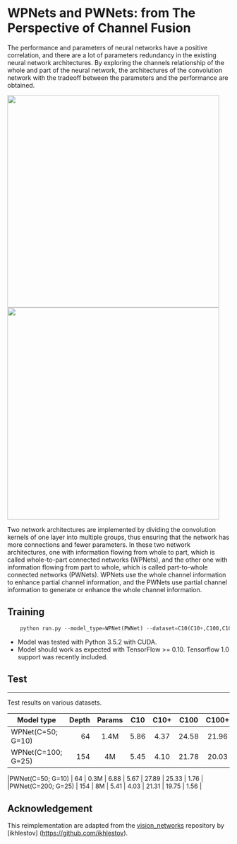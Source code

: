 # WPNets and PWNets: from The Perspective of Channel Fusion

The performance and parameters of neural networks have a positive correlation, and there are a lot of parameters redundancy in the existing neural network architectures. By exploring the channels relationship of the whole and part of the neural network, the architectures of the convolution network with the tradeoff between the parameters and the performance are obtained. 

<img src="https://github.com/liangdaojun/W-P-Nets/blob/master/images/WPNets.jpg" width="480">
<img src="https://github.com/liangdaojun/W-P-Nets/blob/master/images/PWNets.jpg" width="480">

Two network architectures are implemented by dividing the convolution kernels of one layer into multiple groups, thus ensuring that the network has more connections and fewer parameters. In these two network architectures, one with information flowing from whole to part, which is called whole-to-part connected networks (WPNets), and the other one with information flowing from part to whole, which is called part-to-whole connected networks (PWNets). WPNets use the whole channel information to enhance partial channel information, and the PWNets use partial channel information to generate or enhance the whole channel information. 

## Training
```python
    python run.py --model_type=WPNet(PWNet) --dataset=C10(C10+,C100,C100+,SVHN,ImageNet) --initial_channel=50(72,96,100,120,150,180)
```

- Model was tested with Python 3.5.2 with CUDA.
- Model should work as expected with TensorFlow >= 0.10. Tensorflow 1.0 support was recently included.

## Test
-----
Test results on various datasets. 


|Model type         | Depth | Params | C10   | C10+  | C100  | C100+  | SVHN   |
| --------          | -----:| :----: |:----: |:----: |:----: | :----: | :----: |
|WPNet(C=50; G=10)  |  64   | 1.4M   | 5.86  | 4.37  | 24.58 | 21.96  | 1.71   |
|WPNet(C=100; G=25) |  154  |  4M    | 5.45  | 4.10  | 21.78 | 20.03  | 1.70   |

|PWNet(C=50; G=10)  |  64   |  0.3M  | 6.88  | 5.67  | 27.89 | 25.33  | 1.76   |
|PWNet(C=200; G=25) |  154  |  8M    | 5.41  | 4.03  | 21.31 | 19.75  | 1.56   |

## Acknowledgement
This reimplementation are adapted from the [vision_networks](https://github.com/ikhlestov/vision_networks) repository by [ikhlestov] (https://github.com/ikhlestov).
